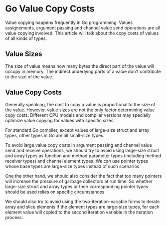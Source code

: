 # Go Value Copy Costs

Value copying happens frequently in Go programming. Values assignements, argument passing and channel value send operations are all value copying involved. This article will talk about the copy costs of values of all kinds of types.

## Value Sizes

The size of value means how many bytes the direct part of the value will occupy in memory. The indirect underlying parts of a value don't contribute to the size of the value.

## Value Copy Costs 

Generally speaking, the cost to copy a value is proportional to the size of the value. However, value sizes are not the only factor determining value copy costs. Different CPU models and compiler  versions may specially optimize value copying for values with specific sizes.

For standard Go compiler, except values of large-size struct and array types, other types in Go are all small-size types.

To avoid large value copy costs in argument passing and channel value send and receive operations, we should try to avoid using large-size struct and array types as function and method parameter types (including method receiver types) and channel element types. We can use pointer types whose base types are large-size types instead of such scenarios.

One the other hand, we should also consider the fact that too many pointers will increase the pressure of garbage collectors at run time. So whether large-size struct and array types or their corresponding pointer types should be used relies on specific circumstances.

We should also try to avoid using the two-iteration-variable forms to iterate array and slice elements if the element types are large-size types, for each element value will copied to the second iteration variable in the iteration process.